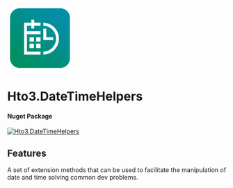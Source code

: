 <img alt="logo" width="150" height="150" src="nuget-logo.png">

Hto3.DateTimeHelpers
========================================

#### Nuget Package
[![Hto3.DateTimeHelpers](https://img.shields.io/nuget/v/Hto3.DateTimeHelpers.svg)](https://www.nuget.org/packages/Hto3.DateTimeHelpers/)


Features
--------
A set of extension methods that can be used to facilitate the manipulation of date and time solving common dev problems.